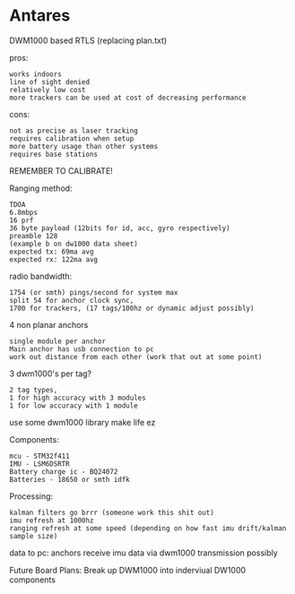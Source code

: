 # Antares
DWM1000 based RTLS (replacing plan.txt)

pros:
	
	works indoors
	line of sight denied
	relatively low cost
	more trackers can be used at cost of decreasing performance
	
cons:

	not as precise as laser tracking
	requires calibration when setup
	more battery usage than other systems
	requires base stations
	

REMEMBER TO CALIBRATE!	

Ranging method: 
	
	TDOA
	6.8mbps
	16 prf
	36 byte payload (12bits for id, acc, gyro respectively)
	preamble 128
	(example b on dw1000 data sheet)
	expected tx: 69ma avg
	expected rx: 122ma avg
	
radio bandwidth:

	1754 (or smth) pings/second for system max
	split 54 for anchor clock sync,
	1700 for trackers, (17 tags/100hz or dynamic adjust possibly)

4 non planar anchors

	single module per anchor
	Main anchor has usb connection to pc
	work out distance from each other (work that out at some point)


3 dwm1000's per tag?

	2 tag types, 
	1 for high accuracy with 3 modules
	1 for low accuracy with 1 module

use some dwm1000 library make life ez

Components:

	mcu - STM32f411
	IMU - LSM6DSRTR
	Battery charge ic - BQ24072
	Batteries - 18650 or smth idfk

Processing:

	kalman filters go brrr (someone work this shit out)
	imu refresh at 1000hz
	ranging refresh at some speed (depending on how fast imu drift/kalman sample size)


data to pc: anchors receive imu data via dwm1000 transmission possibly

Future Board Plans:
	Break up DWM1000 into inderviual DW1000 components
